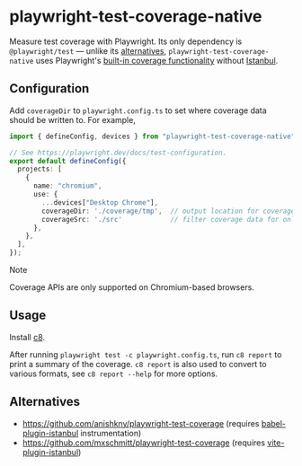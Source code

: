 # playwright-test-coverage-native

Measure test coverage with Playwright.
Its only dependency is `@playwright/test` — unlike its [alternatives](#alternatives), `playwright-test-coverage-native` uses Playwright's 
[built-in coverage functionality](https://playwright.dev/docs/api/class-coverage) without [Istanbul](https://istanbul.js.org/).

## Configuration

Add `coverageDir` to `playwright.config.ts` to set where coverage data should be written to.
For example,

```ts
import { defineConfig, devices } from "playwright-test-coverage-native";

// See https://playwright.dev/docs/test-configuration.
export default defineConfig({
  projects: [
    {
      name: "chromium",
      use: {
        ...devices["Desktop Chrome"],
        coverageDir: './coverage/tmp',  // output location for coverage data
        coverageSrc: './src'            // filter coverage data for only files in ./src (optional)
      },
    },
  ],
});
```

> [!NOTE]  
> Coverage APIs are only supported on Chromium-based browsers.

## Usage

Install [c8](https://www.npmjs.com/package/c8).

After running `playwright test -c playwright.config.ts`,
run `c8 report` to print a summary of the coverage.
`c8 report` is also used to convert to various formats,
see `c8 report --help` for more options.

## Alternatives

- https://github.com/anishkny/playwright-test-coverage (requires [babel-plugin-istanbul](https://github.com/istanbuljs/babel-plugin-istanbul) instrumentation)
- https://github.com/mxschmitt/playwright-test-coverage (requires [vite-plugin-istanbul](https://github.com/ifaxity/vite-plugin-istanbul))

